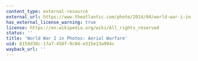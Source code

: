 ```yaml
---
content_type: external-resource
external_url: https://www.theatlantic.com/photo/2014/04/world-war-i-in-photos-aerial-warfare/507326/
has_external_license_warning: true
license: https://en.wikipedia.org/wiki/All_rights_reserved
status: ''
title: 'World War I in Photos: Aerial Warfare'
uid: 815dd38c-17a7-458f-9c04-e315e13a994c
wayback_url: ''
---
```

